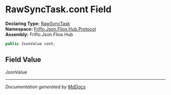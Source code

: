 ﻿<!--  
  <auto-generated>   
    The contents of this file were generated by a tool.  
    Changes to this file may be list if the file is regenerated  
  </auto-generated>   
-->

# RawSyncTask.cont Field

**Declaring Type:** [RawSyncTask](../index.md)  
**Namespace:** [Friflo.Json.Fliox.Hub.Protocol](../../index.md)  
**Assembly:** Friflo.Json.Fliox.Hub

```csharp
public JsonValue cont;
```

## Field Value

JsonValue

___

*Documentation generated by [MdDocs](https://github.com/ap0llo/mddocs)*

